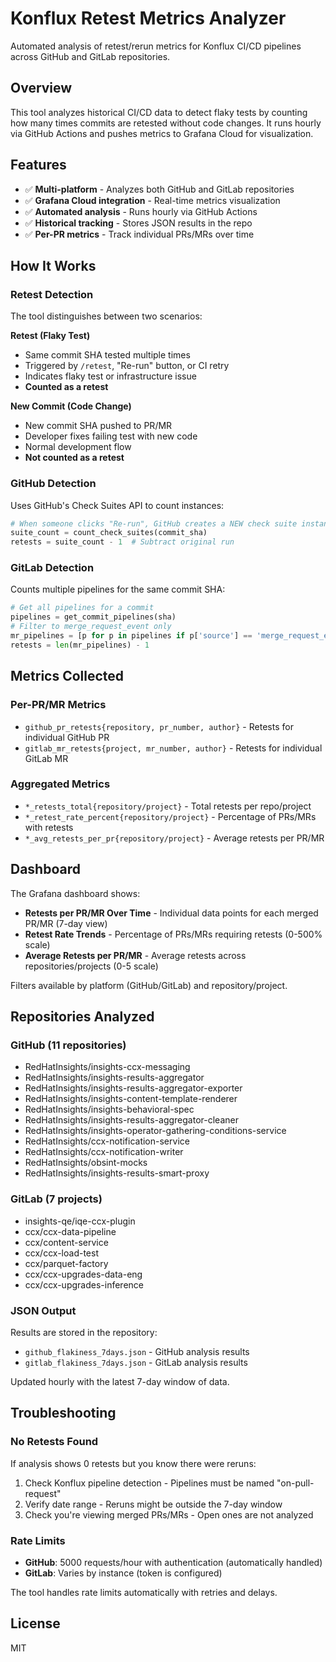 # Konflux Retest Metrics Analyzer

Automated analysis of retest/rerun metrics for Konflux CI/CD pipelines across GitHub and GitLab repositories.

## Overview

This tool analyzes historical CI/CD data to detect flaky tests by counting how many times commits are retested without code changes. It runs hourly via GitHub Actions and pushes metrics to Grafana Cloud for visualization.

## Features

- ✅ **Multi-platform** - Analyzes both GitHub and GitLab repositories
- ✅ **Grafana Cloud integration** - Real-time metrics visualization
- ✅ **Automated analysis** - Runs hourly via GitHub Actions
- ✅ **Historical tracking** - Stores JSON results in the repo
- ✅ **Per-PR metrics** - Track individual PRs/MRs over time

## How It Works

### Retest Detection

The tool distinguishes between two scenarios:

**Retest (Flaky Test)**
- Same commit SHA tested multiple times
- Triggered by `/retest`, "Re-run" button, or CI retry
- Indicates flaky test or infrastructure issue
- **Counted as a retest**

**New Commit (Code Change)**
- New commit SHA pushed to PR/MR
- Developer fixes failing test with new code
- Normal development flow
- **Not counted as a retest**

### GitHub Detection

Uses GitHub's Check Suites API to count instances:

```python
# When someone clicks "Re-run", GitHub creates a NEW check suite instance
suite_count = count_check_suites(commit_sha)
retests = suite_count - 1  # Subtract original run
```

### GitLab Detection

Counts multiple pipelines for the same commit SHA:

```python
# Get all pipelines for a commit
pipelines = get_commit_pipelines(sha)
# Filter to merge_request_event only
mr_pipelines = [p for p in pipelines if p['source'] == 'merge_request_event']
retests = len(mr_pipelines) - 1
```

## Metrics Collected

### Per-PR/MR Metrics
- `github_pr_retests{repository, pr_number, author}` - Retests for individual GitHub PR
- `gitlab_mr_retests{project, mr_number, author}` - Retests for individual GitLab MR

### Aggregated Metrics
- `*_retests_total{repository/project}` - Total retests per repo/project
- `*_retest_rate_percent{repository/project}` - Percentage of PRs/MRs with retests
- `*_avg_retests_per_pr{repository/project}` - Average retests per PR/MR

## Dashboard

The Grafana dashboard shows:
- **Retests per PR/MR Over Time** - Individual data points for each merged PR/MR (7-day view)
- **Retest Rate Trends** - Percentage of PRs/MRs requiring retests (0-500% scale)
- **Average Retests per PR/MR** - Average retests across repositories/projects (0-5 scale)

Filters available by platform (GitHub/GitLab) and repository/project.

## Repositories Analyzed

### GitHub (11 repositories)
- RedHatInsights/insights-ccx-messaging
- RedHatInsights/insights-results-aggregator
- RedHatInsights/insights-results-aggregator-exporter
- RedHatInsights/insights-content-template-renderer
- RedHatInsights/insights-behavioral-spec
- RedHatInsights/insights-results-aggregator-cleaner
- RedHatInsights/insights-operator-gathering-conditions-service
- RedHatInsights/ccx-notification-service
- RedHatInsights/ccx-notification-writer
- RedHatInsights/obsint-mocks
- RedHatInsights/insights-results-smart-proxy

### GitLab (7 projects)
- insights-qe/iqe-ccx-plugin
- ccx/ccx-data-pipeline
- ccx/content-service
- ccx/ccx-load-test
- ccx/parquet-factory
- ccx/ccx-upgrades-data-eng
- ccx/ccx-upgrades-inference

### JSON Output

Results are stored in the repository:
- `github_flakiness_7days.json` - GitHub analysis results
- `gitlab_flakiness_7days.json` - GitLab analysis results

Updated hourly with the latest 7-day window of data.

## Troubleshooting

### No Retests Found

If analysis shows 0 retests but you know there were reruns:

1. Check Konflux pipeline detection - Pipelines must be named "on-pull-request"
2. Verify date range - Reruns might be outside the 7-day window
3. Check you're viewing merged PRs/MRs - Open ones are not analyzed

### Rate Limits

- **GitHub**: 5000 requests/hour with authentication (automatically handled)
- **GitLab**: Varies by instance (token is configured)

The tool handles rate limits automatically with retries and delays.

## License

MIT
